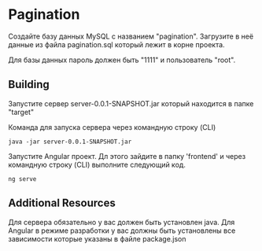 # Pagination

Создайте базу данных MySQL с названием "pagination".
Загрузите в неё данные из файла pagination.sql который лежит в корне проекта.

Для базы данных пароль должен быть "1111" и пользователь "root".

## Building
Запустите сервер server-0.0.1-SNAPSHOT.jar который находится в папке "target"

Команда для запуска сервера через командную строку (CLI)
```
java -jar server-0.0.1-SNAPSHOT.jar
```

Запустите Angular проект. Дл этого зайдите в папку 'frontend' и через командную строку (CLI)
выполните следующий код.
```
ng serve
```

## Additional Resources
Для сервера обязательно у вас должен быть установлен java.
Для Angular в режиме разработки у вас должны быть установлены все зависимости которые указаны в файле package.json


